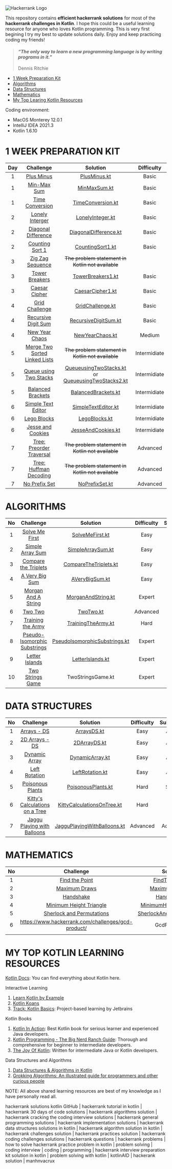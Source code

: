 <img src="https://s.cystack.net/resource/home/content/19111438/hackerrank-1024x585.png" alt="Hackerrank Logo">

This repository contains <b>efficient hackerrank solutions</b> for most of the <b>hackerrank challenges in Kotlin</b>. I hope this could be a useful learning resource for anyone who loves Kotlin programming. This is very first begining I try my best to update solutions daily. Enjoy and keep practicing coding my friends!

> #### ***“The only way to learn a new programming language is by writing programs in it.”***
>
> Dennis Ritchie

* [1 Week Preparation Kit](#1-WEEK-PREPARATION-KIT)
* [Algorithms](#ALGORITHMS)
* [Data Structures](#DATAS-TRUCTURES)
* [Mathematics](#MATHEMATICS)
* [My Top Learing Kotlin Resources](#MY-TOP-KOTLIN-LEARNING-RESOURCES)

Coding environment:
- MacOS Monterey 12.0.1
- IntelliJ IDEA 2021.3
- Kotlin 1.6.10

# 1 WEEK PREPARATION KIT

| Day  |                          Challenge                           |                           Solution                           |  Difficulty  |
| :--: | :----------------------------------------------------------: | :----------------------------------------------------------: | :----------: |
|  1   | [Plus Minus](https://www.hackerrank.com/challenges/one-week-preparation-kit-plus-minus/) | [PlusMinus.kt ](https://github.com/manhnvacrux/kotlin-hackerrank-solutions/blob/master/src/main/kotlin/one_week_reparation_kit/day_01/PlusMinus.kt) |    Basic     |
|  1   | [Min-Max Sum](https://www.hackerrank.com/challenges/one-week-preparation-kit-mini-max-sum) | [MinMaxSum.kt ](https://github.com/manhnvacrux/kotlin-hackerrank-solutions/blob/master/src/main/kotlin/one_week_reparation_kit/day_01/MiniMaxSum.kt) |    Basic     |
|  1   | [Time Conversion](https://www.hackerrank.com/challenges/one-week-preparation-kit-time-conversion) | [TimeConversion.kt ](https://github.com/manhnvacrux/kotlin-hackerrank-solutions/blob/master/src/main/kotlin/one_week_reparation_kit/day_01/TimeConversion.kt) |    Basic     |
|  2   | [Lonely Interger](https://www.hackerrank.com/challenges/one-week-preparation-kit-lonely-integer) | [LonelyInteger.kt](https://github.com/manhnvacrux/kotlin-hackerrank-solutions/blob/master/src/main/kotlin/one_week_reparation_kit/day_02/LonelyInteger.kt) |    Basic     |
|  2   | [Diagonal Difference](https://www.hackerrank.com/challenges/one-week-preparation-kit-diagonal-difference) | [DiagonalDifference.kt](https://github.com/manhnvacrux/kotlin-hackerrank-solutions/blob/master/src/main/kotlin/one_week_reparation_kit/day_02/DiagonalDifference.kt) |    Basic     |
|  2   | [Counting Sort 1](https://www.hackerrank.com/challenges/one-week-preparation-kit-countingsort1) | [CountingSort1.kt](https://github.com/manhnvacrux/kotlin-hackerrank-solutions/blob/master/src/main/kotlin/one_week_reparation_kit/day_02/CountingSort1.kt) |    Basic     |
|  3   | [Zig Zag Sequence](https://www.hackerrank.com/challenges/one-week-preparation-kit-zig-zag-sequence) |      ~~The problem statement in Kotlin not available~~       |              |
|  3   | [Tower Breakers](https://www.hackerrank.com/challenges/one-week-preparation-kit-tower-breakers-1) | [TowerBreakers1.kt](https://github.com/manhnvacrux/kotlin-hackerrank-solutions/blob/master/src/main/kotlin/one_week_reparation_kit/day_03/TowerBreakers1.kt) |    Basic     |
|  3   | [Caesar Cipher](https://www.hackerrank.com/challenges/one-week-preparation-kit-caesar-cipher-1) | [CaesarCipher1.kt](https://github.com/manhnvacrux/kotlin-hackerrank-solutions/blob/master/src/main/kotlin/one_week_reparation_kit/day_03/CaesarCipher1.kt) |    Basic     |
|  4   | [Grid Challenge](https://www.hackerrank.com/challenges/one-week-preparation-kit-grid-challenge) | [GridChallenge.kt](https://github.com/manhnvacrux/kotlin-hackerrank-solutions/blob/master/src/main/kotlin/one_week_reparation_kit/day_04/GridChallenge.kt) |    Basic     |
|  4   | [Recursive Digit Sum](https://www.hackerrank.com/challenges/one-week-preparation-kit-recursive-digit-sum) | [RecursiveDigitSum.kt](https://github.com/manhnvacrux/kotlin-hackerrank-solutions/blob/master/src/main/kotlin/one_week_reparation_kit/day_04/RecursiveDigitSum.kt) |    Basic     |
|  4   | [New Year Chaos](https://www.hackerrank.com/challenges/one-week-preparation-kit-new-year-chaos) | [NewYearChaos.kt](https://github.com/manhnvacrux/kotlin-hackerrank-solutions/blob/master/src/main/kotlin/one_week_reparation_kit/day_04/NewYearChaos.kt) |    Medium    |
|  5   | [Merge Two Sorted Linked Lists](https://www.hackerrank.com/challenges/one-week-preparation-kit-merge-two-sorted-linked-lists) |      ~~The problem statement in Kotlin not available~~       | Intermidiate |
|  5   | [Queue using Two Stacks](https://www.hackerrank.com/challenges/one-week-preparation-kit-queue-using-two-stacks) | [QueueusingTwoStacks.kt](https://github.com/manhnvacrux/kotlin-hackerrank-solutions/blob/master/src/main/kotlin/one_week_reparation_kit/day_05/QueueusingTwoStacks.kt)<br />or [QueueusingTwoStacks2.kt](https://github.com/manhnvacrux/kotlin-hackerrank-solutions/blob/master/src/main/kotlin/one_week_reparation_kit/day_05/QueueusingTwoStacks2.kt) | Intermidiate |
|  5   | [Balanced Brackets](https://www.hackerrank.com/challenges/one-week-preparation-kit-balanced-brackets) | [BalancedBrackets.kt](https://github.com/manhnvacrux/kotlin-hackerrank-solutions/blob/master/src/main/kotlin/one_week_reparation_kit/day_05/BalancedBrackets.kt) | Intermidiate |
|  6   | [Simple Text Editor](https://www.hackerrank.com/challenges/one-week-preparation-kit-simple-text-editor) | [SimpleTextEditor.kt](https://github.com/manhnvacrux/kotlin-hackerrank-solutions/blob/master/src/main/kotlin/one_week_reparation_kit/day_06/SimpleTextEditor.kt) | Intermidiate |
|  6   | [Lego Blocks](https://www.hackerrank.com/challenges/one-week-preparation-kit-lego-blocks) | [LegoBlocks.kt](https://github.com/manhnvacrux/kotlin-hackerrank-solutions/blob/master/src/main/kotlin/one_week_reparation_kit/day_06/LegoBlocks.kt) | Intermidiate |
|  6   | [Jesse and Cookies](https://www.hackerrank.com/challenges/one-week-preparation-kit-jesse-and-cookies/) | [JesseAndCookies.kt](https://github.com/manhnvacrux/kotlin-hackerrank-solutions/blob/master/src/main/kotlin/one_week_reparation_kit/day_06/JesseAndCookies.kt) | Intermidiate |
|  7   | [Tree: Preorder Traversal](https://www.hackerrank.com/challenges/one-week-preparation-kit-tree-preorder-traversal) |      ~~The problem statement in Kotlin not available~~       |   Advanced   |
|  7   | [Tree: Huffman Decoding](https://www.hackerrank.com/challenges/one-week-preparation-kit-tree-huffman-decoding/) |      ~~The problem statement in Kotlin not available~~       |   Advanced   |
|  7   | [No Prefix Set](https://www.hackerrank.com/challenges/one-week-preparation-kit-no-prefix-set) | [NoPrefixSet.kt](https://github.com/manhnvacrux/kotlin-hackerrank-solutions/blob/master/src/main/kotlin/one_week_reparation_kit/day_07/NoPrefixSet.kt) |   Advanced   |



# ALGORITHMS

|  No  |                          Challenge                           |                           Solution                           | Difficulty |  Subdomain   |
| :--: | :----------------------------------------------------------: | :----------------------------------------------------------: | :--------: | :----------: |
|  1   | [Solve Me First](https://www.hackerrank.com/challenges/solve-me-first) | [SolveMeFirst.kt](https://github.com/manhnvacrux/kotlin-hackerrank-solutions/blob/master/src/main/kotlin/algorithms/SolveMeFirst.kt) |    Easy    |    Warmup    |
|  2   | [Simple Array Sum](https://www.hackerrank.com/challenges/simple-array-sum/) | [SimpleArraySum.kt](https://github.com/manhnvacrux/kotlin-hackerrank-solutions/blob/master/src/main/kotlin/algorithms/SimpleArraySum.kt) |    Easy    |    Warmup    |
|  3   | [Compare the Triplets](https://www.hackerrank.com/challenges/compare-the-triplets) | [CompareTheTriplets.kt](https://github.com/manhnvacrux/kotlin-hackerrank-solutions/blob/master/src/main/kotlin/algorithms/CompareTheTriplets.kt) |    Easy    |    Warmup    |
|  4   | [A Very Big Sum](https://www.hackerrank.com/challenges/a-very-big-sum/) | [AVeryBigSum.kt](https://github.com/manhnvacrux/kotlin-hackerrank-solutions/blob/master/src/main/kotlin/algorithms/AVeryBigSum.kt) |    Easy    |    Warmup    |
|  5   | [Morgan And A String](https://www.hackerrank.com/challenges/morgan-and-a-string/) | [MorganAndString.kt](https://github.com/manhnvacrux/kotlin-hackerrank-solutions/blob/master/src/main/kotlin/algorithms/MorganAndString.kt) |   Expert   |   Strings    |
|  6   |  [Two Two](https://www.hackerrank.com/challenges/two-two/)   | [TwoTwo.kt](https://github.com/manhnvacrux/kotlin-hackerrank-solutions/blob/master/src/main/kotlin/algorithms/TwoTwo.kt) |  Advanced  |   Strings    |
|  7   | [Training the Army](https://www.hackerrank.com/challenges/training-the-army/problem) | [TrainingTheArmy.kt](https://github.com/manhnvacrux/kotlin-hackerrank-solutions/blob/master/src/main/kotlin/algorithms/TrainingTheArmy.kt) |    Hard    | Graph Theory |
|  8   | [Pseudo-Isomorphic Substrings](https://www.hackerrank.com/challenges/pseudo-isomorphic-substrings/problem) | [PseudoIsomorphicSubstrings.kt](https://github.com/manhnvacrux/kotlin-hackerrank-solutions/commit/f89ec46ee5124c607f74c8b57176e6e6121807e5) |   Expert   |   Strings    |
|  9   | [Letter Islands](https://www.hackerrank.com/challenges/letter-islands/problem) | [LetterIslands.kt](https://github.com/manhnvacrux/kotlin-hackerrank-solutions/blob/master/src/main/kotlin/algorithms/LetterIslands.kt) |   Expert   |   Strings    |
|  10  | [Two Strings Game](https://www.hackerrank.com/challenges/two-strings-game/problem) |                      TwoStringsGame.kt                       |   Expert   |   Strings    |



# DATA STRUCTURES

|  No  |                          Challenge                           |                           Solution                           | Difficulty | Subdomain |
| :--: | :----------------------------------------------------------: | :----------------------------------------------------------: | :--------: | :-------: |
|  1   | [Arrays - DS](https://www.hackerrank.com/challenges/arrays-ds) | [ArraysDS.kt](https://github.com/manhnvacrux/kotlin-hackerrank-solutions/blob/master/src/main/kotlin/data_structures/ArraysDS.kt) |    Easy    |  Arrays   |
|  2   | [2D Arrays - DS](https://www.hackerrank.com/challenges/2d-array/) | [2DArrayDS.kt](https://github.com/manhnvacrux/kotlin-hackerrank-solutions/blob/master/src/main/kotlin/data_structures/2DArrayDS.kt) |    Easy    |  Arrays   |
|  3   | [Dynamic Array](https://www.hackerrank.com/challenges/dynamic-array/problem) | [DynamicArray.kt](https://github.com/manhnvacrux/kotlin-hackerrank-solutions/blob/master/src/main/kotlin/data_structures/DynamicArray.kt) |    Easy    |  Arrays   |
|  4   | [Left Rotation](https://www.hackerrank.com/challenges/array-left-rotation) | [LeftRotation.kt](https://github.com/manhnvacrux/kotlin-hackerrank-solutions/blob/master/src/main/kotlin/data_structures/LeftRotation.kt) |    Easy    |  Arrays   |
|  5   | [Poisonous Plants](https://www.hackerrank.com/challenges/poisonous-plants) | [PoisonousPlants.kt](https://github.com/manhnvacrux/kotlin-hackerrank-solutions/blob/master/src/main/kotlin/data_structures/PoisionousPlants.kt) |    Hard    |  Stacks   |
|  6   | [Kitty's Calculations on a Tree](https://www.hackerrank.com/challenges/kittys-calculations-on-a-tree/) | [KittyCalculationsOnTree.kt](https://github.com/manhnvacrux/kotlin-hackerrank-solutions/blob/master/src/main/kotlin/data_structures/KittyCalculationsOnTree.kt) |    Hard    |   Trees   |
|  7   | [Jaggu Playing with Balloons](https://www.hackerrank.com/challenges/jagia-playing-with-numbers/) | [JagguPlayingWithBalloons.kt](https://github.com/manhnvacrux/kotlin-hackerrank-solutions/blob/master/src/main/kotlin/data_structures/JagguPlayingWithBalloons.kt) |  Advanced  | Advanced  |

# MATHEMATICS

|  No  |                          Challenge                           |                           Solution                           | Difficulty |   Subdomain   |
| :--: | :----------------------------------------------------------: | :----------------------------------------------------------: | :--------: | :-----------: |
|  1   | [Find the Point](https://www.hackerrank.com/challenges/find-point/) | [FindThePoint.kt](https://github.com/manhnvacrux/kotlin-hackerrank-solutions/blob/master/src/main/kotlin/mathemetics/FindThePoint.kt) |    Easy    | Fundamentals  |
|  2   | [Maximum Draws](https://www.hackerrank.com/challenges/maximum-draws) | [MaximumDraws.kt](https://github.com/manhnvacrux/kotlin-hackerrank-solutions/blob/master/src/main/kotlin/mathemetics/MaximumDraws.kt) |    Easy    | Fundamentals  |
|  3   | [Handshake](https://www.hackerrank.com/challenges/handshake) | [Handshake.kt](https://github.com/manhnvacrux/kotlin-hackerrank-solutions/blob/master/src/main/kotlin/mathemetics/Handshake.kt) |    Easy    | Fundamentals  |
|  4   | [Minimum Height Triangle](https://www.hackerrank.com/challenges/lowest-triangle) | [MinimumHeightTriangle.kt](https://github.com/manhnvacrux/kotlin-hackerrank-solutions/blob/master/src/main/kotlin/mathemetics/MinimumHeightTriangle.kt) |    Easy    | Fundamentals  |
|  5   | [Sherlock and Permutations](https://www.hackerrank.com/challenges/sherlock-and-permutations/) | [SherlockAndPermutations.kt](https://github.com/manhnvacrux/kotlin-hackerrank-solutions/blob/master/src/main/kotlin/mathemetics/SherlockAndPermutations.kt) |    Hard    | Fundamentals  |
|  6   |      https://www.hackerrank.com/challenges/gcd-product/      |                        GcdProduct.kt                         |    Hard    | Number Theory |
|      |                                                              |                                                              |            |               |

# MY TOP KOTLIN LEARNING RESOURCES

[Kotlin Docs](https://kotlinlang.org/docs/home.html): You can find everything about Kotlin here.

Interactive Learning

1. [Learn Kotlin by Example](https://play.kotlinlang.org/byExample/overview)
2. [Kotlin Koans](https://play.kotlinlang.org/koans/overview)
3. [Track: Kotlin Basics]( https://hyperskill.org/tracks/18): Project-based learning by Jetbrains

 Kotlin Books

1. [Kotlin In Action](https://www.manning.com/books/kotlin-in-action): Best Kotlin book for serious learner and experienced Java developers.
2. [Kotlin Programming - The Big Nerd Ranch Guide](https://www.amazon.com/Kotlin-Programming-Nerd-Ranch-Guide/dp/0135161630): Thorough and comprehensive for beginner to intermediate developers.
3. [The Joy Of Kotlin](https://www.manning.com/books/the-joy-of-kotlin): Written for intermediate Java or Kotlin developers.

Data Structures and Algorithms

1. [Data Structures & Algorithms in Kotlin](https://www.raywenderlich.com/books/data-structures-algorithms-in-kotlin)
2. [Grokking Algorithms: An illustrated guide for programmers and other curious people](https://www.amazon.in/Grokking-Algorithms-illustrated-programmers-curious-ebook/dp/B09781V6F7/)

NOTE: All above shared learning resources are best of my knowledge as I have personally read all.

hackerrank solutions kotlin GitHub | hackerrank tutorial in kotlin | hackerrank 30 days of code solutions | hackerrank algorithms solution | hackerrank cracking the coding interview solutions | hackerrank general programming solutions | hackerrank implementation solutions | hackerrank data structures solutions in kotlin | hackerrank algorithm solution in kotlin | hackerrank challenges solution | hackerrank practices solution | hackerrank coding challenges solutions | hackerrank questions | hackerrank problems | how to solve hackerrank practice problem in kotlin | problem solving | coding interview | coding | programming | hackerrank interview preparation kit solution in kotlin | problem solving with kotlin | kotlinAID | hackerank solution | manhnvacrux